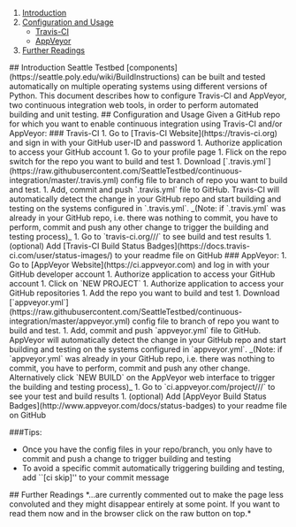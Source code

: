 1. <a href="#intro">Introduction</a>
1. <a href="#config">Configuration and Usage</a>
   - <a href="#travis">Travis-CI</a>
   - <a href="#appveyor">AppVeyor</a>
1. <a href="#further">Further Readings</a>

<a name="intro" />
## Introduction
Seattle Testbed [components](https://seattle.poly.edu/wiki/BuildInstructions) can be built and tested automatically on multiple operating systems using different versions of Python. This document describes how to configure Travis-CI and AppVeyor, two continuous integration web tools, in order to perform automated building and unit testing.

<a name="config" />
## Configuration and Usage
Given a GitHub repo for which you want to enable continuous integration using Travis-CI and/or AppVeyor:

<a name="travis" />
### Travis-CI
1.	Go to [Travis-CI Website](https://travis-ci.org) and sign in with your GitHub user-ID and password
  1.  Authorize application to access your GitHub account
  1.  Go to your profile page
  1.	Flick on the repo switch for the repo you want to build and test
1. Download [`.travis.yml`](https://raw.githubusercontent.com/SeattleTestbed/continuous-integration/master/.travis.yml) config file to branch of repo you want to build and test.
1. Add, commit and push `.travis.yml` file to GitHub. Travis-CI will automatically detect the change in your GitHub repo and start building and testing on the systems configured in `.travis.yml`. _(Note: if `.travis.yml` was already in your GitHub repo, i.e. there was nothing to commit, you have to perform, commit and push any other change to trigger the building and testing process)_
1.  Go to `travis-ci.org/<GitHub-user>/<repo>/` to see build and test results
1.  (optional) Add [Travis-CI Build Status Badges](https://docs.travis-ci.com/user/status-images/) to your readme file on GitHub

<a name="appveyor" />
### AppVeyor:
1.  Go to [AppVeyor Website](https://ci.appveyor.com) and log in with your GitHub developer account
  1.  Authorize application to access your GitHub account
  1.  Click on `NEW PROJECT`
  1.  Authorize application to access your GitHub repositories 
  1.  Add the repo you want to build and test
1.	Download [`appveyor.yml`](https://raw.githubusercontent.com/SeattleTestbed/continuous-integration/master/appveyor.yml) config file to branch of repo you want to build and test.
1.	Add, commit and push `appveyor.yml` file to GitHub. AppVeyor will automatically detect the change in your GitHub repo and start building and testing on the systems configured in `appveyor.yml`. _(Note: if `appveyor.yml` was already in your GitHub repo, i.e. there was nothing to commit, you have to perform, commit and push any other change. Alternatively click `NEW BUILD` on the AppVeyor web interface to trigger the building and testing process)_
1.  Go to `ci.appveyor.com/project/<GitHub-user>/<repo>/` to see your test and build results
1. (optional)	Add [AppVeyor Build Status Badges](http://www.appveyor.com/docs/status-badges) to your readme file on GitHub

###Tips:
- Once you have the config files in your repo/branch, you only have to commit and push a change to trigger building and testing
- To avoid a specific commit automatically triggering building and testing, add ``[ci skip]'' to your commit message


<a name="further" />
## Further Readings
*...are currently commented out to make the page less convoluted and they might disappear entirely at some point. If you want to read them now and in the browser click on the raw button on top.*

<!---
<a name="Workflow" />
## Working with Continuous Integration
1.	Starting builds: whenever a commit is pushed to the repo that AppVeyor or Travis are connected to, a build will automatically be started. AppVeyor also allows you to manually start builds from the project page with the "New Build" or "Rebuild commit" buttons.
1.	Verify the build status badges in a few minutes and click on them if they are showing as failed (Note: Badge in readme is optional).
1.	If build is shown as passing, submit pull request to merge your code to main branch *((Not sure what the intention is here - unless we're writing instructions for contributors on how to get code into Seattle projects... but that's not here. Just leaving it for now....))*


<a name="Config" />
## Configuring Continuous Integration
<a name="ConfigTravis" />
### Configuring Travis-CI: Writing .travis.yml
Travis's default configuration is unlikely to provide meaningful results. A .travis.yml file is required. Here's a basic sample for any Seattle project that includes buildscripts. The example below will run the unit testing framework on one version of python - 2.7 - on a Linux system on a Travis vm after performing basic updates (using apt-get).

```
matrix:                         # Matrix-include is essential to specify specific VM entries
  include:
    - language: python			# Language to initiate linux VM
      python: '2.7'				# Type of python to use		
      os: linux					# The OS of the VM
      install:					# tool installation 
        - sudo apt-get update
script:
  - python --version
  - cd ./scripts
  - python initialize.py
  - python build.py -t
  - cd ../RUNNABLE
  - python utf.py -a
```

The "install:" block for every Linux VM can install any tools required for running the tests. Above, we simply perform an update on packages installed on the Travis VM, but one could install custom tools, perform basic setup - whatever is needed for the tests.


The "scripts:" block at the end will run for every configuration listed in the matrix above. Generally, you can run whatever you like in the scripts section at the bottom of your .travis.yml file, to be executed during the testing phase of the build. **Seattle employs [a unit test framework that is described in detail here](https://seattle.poly.edu/wiki/BuildInstructions).** Here are just a few examples:
For example, in the “scripts:” (Travis-CI) or “test_script:” (AppVeyor) block of the YML file unit test can run individually or with a module. 

```
script:
  - python utf.py –a # run all tests
```
```
script:
  - python utf.py –f filename
```
```
script:
  - python utf.py –m modulename
```


##### Travis-CI: Multiple VMs / Environments
Adding sections like the following under the **matrix** and **include** directives will cause the scripts to be run on addition VMs for each section with the specified configuration.
```
    - language: python
      python: '2.6'
      os: linux
      install:
        - sudo apt-get update
```

##### Travis-CI: Testing on OS X
Testing on OS X is quit similar to the Linux, though not all tools may be available on OS X and needs to be installed once the VM is created. The code below shows that python is installed through pyenv and adds the installed version of python to the default path. 
```
matrix:
  include:
    - language: objective-c
      os: osx
      install:
          - if [[ "$(uname -s)" == 'Darwin' ]]; then
             pyenv install 2.6.9;
             pyenv global 2.6.9;
            fi
          - export PYENV_ROOT="${HOME}/.pyenv"
          - if [ -d "${PYENV_ROOT}" ]; then
             export PATH="${PYENV_ROOT}/bin:${PATH}";
             eval "$(pyenv init -)";
            fi
script:
  - python --version
  - cd ./scripts
  - python initialize.py
  - python build.py -t
  - cd ../RUNNABLE
  - python utf.py -a
```
###### Additional Refrences: Testing on OS X
- [Travis docs for multiple OS setups](https://docs.travis-ci.com/user/multi-os/)
- [Travis docs for OS X environments](https://docs.travis-ci.com/user/osx-ci-environment/)



<a name="ConfigAppVeyor" />
### Configuring AppVeyor: Writing appveyor.yml
Here's a basic sample for any Seattle project that includes buildscripts. The example below will run the unit testing framework on one version of python - 2.7 - on a windows 64 bit system on a AppVeyor VM after performing basic OS installation

```
build: false                #defaults to the cloned repository

environment:
  matrix:
    - PYTHON: "C:/Python27"

platform:
- x64

test_script:
  - cd scripts
  - python initialize.py
  - python build.py -t
  - cd ../RUNNABLE
  - python utf.py -a
```
##### AppVeyor: Multiple VMs / Environments
When adding multiple python version under the **enviroments - matrix** set or multiple windows bit architectures under **platforms** set AppVeyor will perform the cartesian product, thus resulting in multiple VMs. The example below shows that the AppVeyor will run 4 VMs in serial.

```
build: false

environment:
  matrix:
    - PYTHON: "C:/Python26"
    - PYTHON: "C:/Python27"

platform:
- x86
- x64

test_script:
  - cd scripts
  - python initialize.py
  - python build.py -t
  - cd ../RUNNABLE
  - python utf.py -a

```
-->
